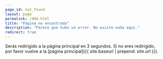 ```yaml
---
page_id: not_found
layout: page
permalink: /404.html
title: "Página no encontrada"
description: "Parece que hubo un error. No existe nada aquí."
redirect: true
---
```


Serás redirigido a la página principal en 3 segundos. Si no eres redirigido, por favor vuelve a la [página principal]({{ site.baseurl | prepend: site.url }}).
